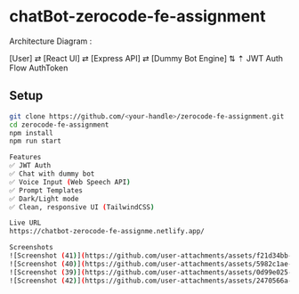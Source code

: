 # chatBot-zerocode-fe-assignment

Architecture Diagram :

[User] ⇄ [React UI] ⇄ [Express API] ⇄ [Dummy Bot Engine]
                    ⇅         ⇡
           JWT Auth Flow    AuthToken

## Setup

```bash
git clone https://github.com/<your-handle>/zerocode-fe-assignment.git
cd zerocode-fe-assignment
npm install
npm run start

Features
✅ JWT Auth
✅ Chat with dummy bot
✅ Voice Input (Web Speech API)
✅ Prompt Templates
✅ Dark/Light mode
✅ Clean, responsive UI (TailwindCSS)

Live URL
https://chatbot-zerocode-fe-assignme.netlify.app/

Screenshots
![Screenshot (41)](https://github.com/user-attachments/assets/f21d34bb-c5b5-4911-a1d7-be3ef82266c4)
![Screenshot (40)](https://github.com/user-attachments/assets/5982c1ae-4b76-40c9-b556-0787e038bdbf)
![Screenshot (39)](https://github.com/user-attachments/assets/0d99e025-93ed-45d4-ad61-4d3c8b17aeca)
![Screenshot (42)](https://github.com/user-attachments/assets/2470566a-f651-42cb-980d-d53f726d2932)




